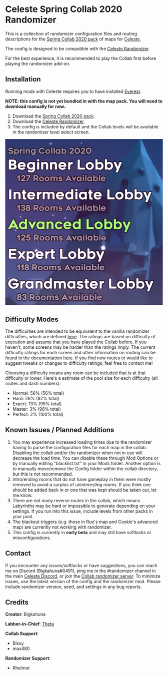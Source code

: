 Celeste Spring Collab 2020 Randomizer
==========================

This is a collection of randomizer configuration files and routing descriptions for the [Spring Collab 2020 pack](https://gamebanana.com/maps/211745) of maps for [Celeste](http://www.celestegame.com/). 

The config is designed to be compatible with the [Celeste Randomizer](https://github.com/rhelmot/CelesteRandomizer).

For the best experience, it is recommended to play the Collab first before playing the randomizer add-on.

Installation
------------
Running mods with Celeste requires you to have installed [Everest](https://everestapi.github.io/).

**NOTE: this config is not yet bundled in with the map pack. You will need to download manually for now.**:
1. Download the [Spring Collab 2020 pack](https://gamebanana.com/maps/211745).
2. Download the [Celeste Randomizer](https://gamebanana.com/tools/6848).
3. The config is included by default and the Collab levels will be available in the randomizer level select screen.

![level select](docs/img/level_select.PNG)


Difficulty Modes
----------------
The difficulties are intended to be equivalent to the vanilla randomizer difficulties, which are defined [here](https://github.com/rhelmot/CelesteRandomizer#difficulty-modes). The ratings are based on difficulty of execution and assume that you have played the Collab before. If you haven't, some screens may be harder than the ratings imply. The current difficulty ratings for each screen and other information on routing can be found in the documentation [here](docs/routing). If you find new routes or would like to suggest tweaks or changes to difficulty ratings, feel free to contact me!

Choosing a difficulty means any room can be included that is at that difficulty or lower. Here's a estimate of the pool size for each difficulty (all routes and dash numbers):
* Normal: 56% (56% total)
* Hard: 26% (82% total)
* Expert: 13% (95% total)
* Master: 3% (98% total)
* Perfect: 2% (100% total)


Known Issues / Planned Additions
--------------------------------
1. You may experience increased loading times due to the randomizer having to parse the configuration files for each map in the collab. Disabling the collab and/or the randomizer when not in use will decrease the load time. You can disable these through Mod Options or by manually editing "blacklist.txt" in your Mods folder. Another option is to manually move/remove the Config folder within the collab directory, but this is not recommended.
2. Intro/ending rooms that do not have gameplay in them were mostly removed to avoid a surplus of uninteresting rooms. If you think one should be added back in or one that was kept should be taken out, let me know.
3. There are not many reverse routes in the collab, which means Labyrinths may be hard or impossible to generate depending on your settings. If you run into this issue, include levels from other packs in your pool.
4. The blackout triggers (e.g. those in Rue's map and Cookie's advanced map) are currently not working with randomizer.
5. This config is currently in **early beta** and may still have softlocks or misconfigurations.


Contact
-------

If you encounter any issues/softlocks or have suggestions, you can reach me on Discord (Bigkahuna#0491), ping me in the #randomizer channel in the main [Celeste Discord](https://discord.gg/celeste), or join the [Collab randomizer server](https://discord.gg/MahZcmr). To minimize issues, use the latest version of the config and the randomizer mod. Please include randomizer version, seed, and settings in any bug reports.


Credits
-------

**Creator**: Bigkahuna

**Labber-in-Chief**: [Theta](https://www.twitch.tv/thetagc)

**Collab Support**:
* Bissy
* max480

**Randomizer Support**:
* Rhelmot
